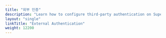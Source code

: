 ```yaml
---
title: "외부 인증"
description: "Learn how to configure third-party authentication on Super Kubenetes."
layout: "single"
linkTitle: "External Authentication"
weight: 12200
---
```

